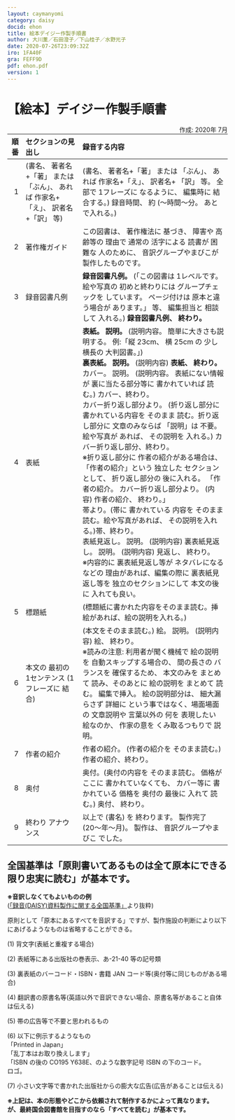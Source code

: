 ```yaml
---
layout: caymanyomi
category: daisy
docid: ehon
title: 絵本デイジー作製手順書
author: 大川薫／石田澄子／下山桂子／水野光子
date: 2020-07-26T23:09:32Z
iro: 1FA40F
gra: FEFF9D
pdf: ehon.pdf
version: 1
---
```


# 【絵本】デイジー作製手順書

<span style="float:right;" markdown="1">作成: 2020年 7月</span>

<div class="tejun" markdown="1">

順番|セクションの見出し|録音する内容
|---:|:---|:---|1|(書名、 著者名+「著」 または 「ぶん」、 あれば 作家名+「え」、 訳者名 +「訳」 等)|(書名、 著者名+「著」 または 「ぶん」、 あれば 作家名+「え」、 訳者名+ 「訳」 等。 全部で 1フレーズに なるように、 編集時に 結合する。) 録音時間、 約 (〜時間〜分。 あとで入れる。)2|著作権ガイド|この図書は、 著作権法に 基づき、 障害や 高齢等の 理由で 通常の 活字による 読書が 困難な 人のために、 音訳グループやまびこが 製作したものです。3|録音図書凡例|__録音図書凡例。__ (「この図書は 1レベルです。 絵や写真の 初めと終わりには グループチェックを しています。 ページ付けは 原本と違う場合が あります。」 等、 編集担当と 相談して 入れる。) <span style="text-align:right;" markdown="1">__録音図書凡例、 終わり。__</span>4|表紙|__表紙。 説明。__ (説明内容。 簡単に大きさも説明する。 例:「縦 23cm、 横 25cm の 少し 横長の 大判図書。」)<br /> __裏表紙。 説明。__ (説明内容) <span style="text-align:right;" markdown="1">__表紙、 終わり。__</span><br /> カバー。 説明。 (説明内容。 表紙にない情報が 裏に当たる部分等に 書かれていれば 読む。) <span style="text-align:right;" markdown="1">カバー、終わり。</span><br /> カバー折り返し部分より。 (折り返し部分に 書かれている内容を そのまま 読む。折り返し部分に 文章のみならば 「説明」は 不要。絵や写真が あれば、 その説明を 入れる。) <span style="text-align:right;" markdown="1">カバー折り返し部分、終わり。</span><br /> ※折り返し部分に 作者の紹介がある場合は、 「作者の紹介」という 独立した セクションとして、 折り返し部分の 後に入れる。 「作者の紹介。 カバー折り返し部分より。 (内容) 作者の紹介、 終わり。」<br /> 帯より。(帯に 書かれている 内容を そのまま 読む。絵や写真があれば、 その説明を入れる。)<span style="text-align:right;" markdown="1">帯、終わり。</span><br /> 表紙見返し。 説明。 (説明内容) 裏表紙見返し。 説明。 (説明内容) <span style="text-align:right;" markdown="1">見返し、 終わり。</span><br /> ※内容的に 裏表紙見返し等が ネタバレになるなどの 理由があれば、編集の際に 裏表紙見返し等を 独立のセクションにして 本文の後に 入れても良い。5|標題紙|(標題紙に書かれた内容をそのまま読む。挿絵があれば、絵の説明を入れる。)6|本文の 最初の 1センテンス (1フレーズに 結合)|(本文をそのまま読む。) 絵。 説明。 (説明内容) <span style="text-align:right;" markdown="1">絵、 終わり。</span><br /> ※読みの注意: 利用者が聞く機械で 絵の説明を 自動スキップする場合の、 間の長さの バランスを 確保するため、 本文のみを まとめて 読み、そのあとに 絵の説明を まとめて 読む。 編集で挿入。 絵の説明部分は、 細大漏らさず 詳細に という事ではなく、場面場面の 文章説明や 言葉以外の 何を 表現したい 絵なのか、 作家の意を くみ取るつもりで 説明。7|作者の紹介|作者の紹介。 (作者の紹介を そのまま読む。)<span style="text-align:right;" markdown="1">作者の紹介、終わり。</span>8|奥付|奥付。(奥付の内容を そのまま読む。 価格が ここに 書かれていなくても、 カバー等に 書かれている 価格を 奥付の 最後に 入れて 読む。) <span style="text-align:right;" markdown="1">奥付、 終わり。</span>9|終わり アナウンス|以上で (書名) を 終わります。 製作完了(20〜年〜月)。 製作は、 音訳グループやまびこ でした。

</div>

## 全国基準は「原則書いてあるものは全て原本にできる限り忠実に読む」が基本です。

__※音訳しなくてもよいものの例__  
([「録音(DAISY)資料製作に関する全国基準」](https://www.jla.or.jp/portals/0/html/lsh/zenkokukijyun.html)より抜粋)

原則として「原本にあるすべてを音訳する」ですが、製作施設の判断により以下にあげるようなものは省略することができる。

(1) 背文字(表紙と重複する場合)

(2) 表紙等にある出版社の巻表示、あ-21-40 等の記号類

(3) 裏表紙のバーコード・ISBN・書籍 JAN コード等(奥付等に同じものがある場合)

(4) 翻訳書の原書名等(英語以外で音訳できない場合、原書名等があること自体は伝える)

(5) 帯の広告等で不要と思われるもの

(6) 以下に例示するようなもの  
「Printed in Japan」  
「乱丁本はお取り換えします」  
「ISBN の後の CO195 Y638E、のような数字記号 ISBN の下のコード。  
ロゴ。

(7) 小さい文字等で書かれた出版社からの膨大な広告(広告があることは伝える)

__※上記は、本の形態やどこから依頼されて制作するかによって異なります。  
が、最終国会図書館を目指すのなら「すべてを読む」が基本です。__

